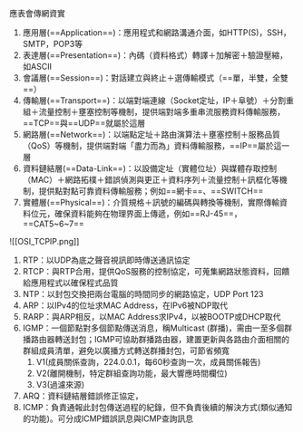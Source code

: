 應表會傳網資實

1. 應用層(==Application==)：應用程式和網路溝通介面，如HTTP(S)，SSH，SMTP，POP3等
2. 表達層(==Presentation==)：內碼（資料格式）轉譯＋加解密＋驗證壓縮，如ASCII
3. 會議層(==Session==)：對話建立與終止＋選傳輸模式（==單，半雙，全雙==）
4. 傳輸層(==Transport==)：以端對端連線（Socket定址，IP＋阜號）＋分割重組＋流量控制＋壅塞控制等機制，提供端對端多重串流服務資料傳輸服務，==TCP==與==UDP==就屬於這層
5. 網路層(==Network==)：以端點定址＋路由演算法＋壅塞控制＋服務品質（QoS）等機制，提供端對端「盡力而為」資料傳輸服務，==IP==屬於這一層
6. 資料鏈結層(==Data-Link==)：以設備定址（實體位址）與媒體存取控制（MAC）＋網路拓樸＋錯誤偵測與更正＋資料序列＋流量控制＋訊框化等機制，提供點對點可靠資料傳輸服務；例如==網卡==、==SWITCH==
7. 實體層(==Physical==)：介質規格＋訊號的編碼與轉換等機制，實際傳輸資料位元，確保資料能夠在物理界面上傳遞，例如==RJ-45==，==CAT5~6~7==

![[OSI_TCPIP.png]]

1. RTP：以UDP為底之聲音視訊即時傳送通訊協定
2. RTCP：與RTP合用，提供QoS服務的控制協定，可蒐集網路狀態資料，回饋給應用程式以確保程式品質
3. NTP：以封包交換把兩台電腦的時間同步的網路協定，UDP Port 123
4. ARP：以IPv4的位址求MAC Address，在IPv6被NDP取代
5. RARP：與ARP相反，以MAC Address求IPv4，以被BOOTP或DHCP取代
6. IGMP：一個節點對多個節點傳送消息，稱Multicast (群播)，需由一至多個群播路由器轉送封包；IGMP可協助群播路由器，建置更新與各路由介面相關的群組成員清單，避免以廣播方式轉送群播封包，可節省頻寬
	1. V1(成員關係查詢，224.0.0.1，每60秒查詢一次，成員關係報告)
	3. V2(離開機制，特定群組查詢功能，最大響應時間欄位)
	4. V3(過濾來源)
7. ARQ：資料鏈結層錯誤修正協定，
8. ICMP：負責通報此封包傳送過程的紀錄，但不負責後續的解決方式(類似通知的功能)。可分成ICMP錯誤訊息與ICMP查詢訊息